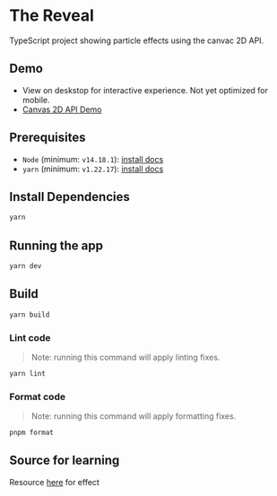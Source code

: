 # The Reveal

TypeScript project showing particle effects using the canvac 2D API.

## Demo
- View on deskstop for interactive experience. Not yet optimized for mobile.
- [Canvas 2D API Demo](https://saspect-io.github.io/reveal-canvas/)



## Prerequisites

-   `Node` (minimum: `v14.18.1`): [install docs](https://nodejs.org/en/download/package-manager/)
-   `yarn` (minimum: `v1.22.17`): [install docs](https://pnpm.io/installation)

## Install Dependencies

```bash
yarn
```

## Running the app
```bash
yarn dev
```

## Build
```bash
yarn build
```

### Lint code
> Note: running this command will apply linting fixes.

```bash
yarn lint
```

### Format code

> Note: running this command will apply formatting fixes.

```bash
pnpm format
```

## Source for learning
Resource [here](https://www.youtube.com/watch?v=RCVxXgJ8xSk&list=PLMx93AkeYxpWOrJv27UpaNPxWyl4fA-Of&index=2) for effect

